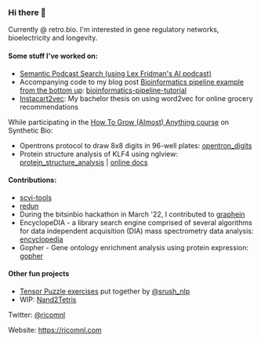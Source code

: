 ### Hi there 👋

Currently @ retro.bio. I'm interested in gene regulatory networks, bioelectricity and longevity.

#### Some stuff I've worked on:
- [Semantic Podcast Search (using Lex Fridman's AI podcast)](https://github.com/ricomnl/podcast_search)
- Accompanying code to my blog post [Bioinformatics pipeline example from the bottom up](https://ricomnl.com/blog/bottom-up-bioinformatics-pipeline/): [bioinformatics-pipeline-tutorial](https://github.com/ricomnl/bioinformatics-pipeline-tutorial)
- [Instacart2vec](https://github.com/ricomnl/instacart2vec): My bachelor thesis on using word2vec for online grocery recommendations

While participating in the [How To Grow (Almost) Anything course](https://www.notion.so/htgaa22-ricomeinl/Rico-Meinl-efa379490adc4c169e51f9e7b0af4b87) on Synthetic Bio:
- Opentrons protocol to draw 8x8 digits in 96-well plates: [opentron_digits](https://github.com/ricomnl/opentron_digits)
- Protein structure analysis of KLF4 using nglview: [protein_structure_analysis](https://github.com/ricomnl/protein_structure_analysis) | [online docs](https://ricomnl.github.io/protein_structure_analysis/notebooks/analysis.html)

#### Contributions:
- [scvi-tools](https://github.com/scverse/scvi-tools)
- [redun](https://github.com/insitro/redun)
- During the bitsinbio hackathon in March '22, I contributed to [graphein](https://github.com/a-r-j/graphein)
- EncyclopeDIA - a library search engine comprised of several algorithms for data independent acquisition (DIA) mass spectrometry data analysis: [encyclopedia](https://bitbucket.org/searleb/encyclopedia/src/master/)
- Gopher - Gene ontology enrichment analysis using protein expression: [gopher](https://github.com/TalusBio/gopher)

#### Other fun projects
- [Tensor Puzzle exercises](https://github.com/ricomnl/Tensor-Puzzles) put together by [@srush_nlp](https://twitter.com/srush_nlp)
- WIP: [Nand2Tetris](https://github.com/ricomnl/nand2tetris)

Twitter: [@ricomnl](https://twitter.com/ricomnl)

Website: https://ricomnl.com
